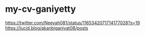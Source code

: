 # my-cv-ganiyetty
https://twitter.com/Neeyah081/status/1165342071714177028?s=19
https://lucid.blog/akanbiganiyat08/posts


